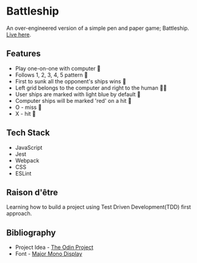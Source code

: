 # Battleship

An over-engineered version of a simple pen and paper game; Battleship. [Live here](https://nirvaanbal.github.io/battleship/).

## Features

- Play one-on-one with computer 🥊
- Follows 1, 2, 3, 4, 5 pattern 🔢
- First to sunk all the opponent's ships wins 🥇
- Left grid belongs to the computer and right to the human 🦸‍♂️
- User ships are marked with light blue by default 🔵
- Computer ships will be marked 'red' on a hit 🔴
- O - miss 🤕
- X - hit 💯

## Tech Stack

- JavaScript
- Jest
- Webpack
- CSS
- ESLint

## Raison d'être

Learning how to build a project using Test Driven Development(TDD) first approach.

## Bibliography

- Project Idea - [The Odin Project](https://www.theodinproject.com/lessons/node-path-javascript-battleship)
- Font - [Major Mono Display](https://fonts.google.com)
